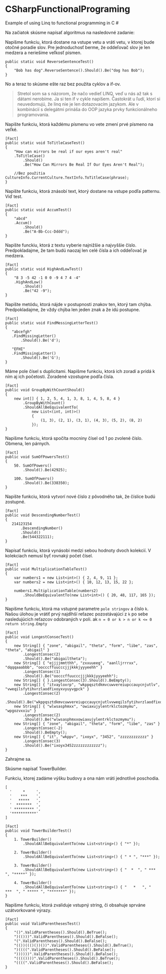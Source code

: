 # CSharpFunctionalPrograming
Example of using Linq to functional programming in C #

Na začiatok skúsme napísať algoritmus na nasledovné zadanie:

Napíšme funkciu, ktorá dostane na vstupe vetu a vráti vetu, v ktorej bude otočné poradie slov.
Pre jednoduchosť berme, že oddeľovač slov je len medzera a neriešime veľkosť písmen.
```[Fact]
public static void ReverseSentenceTest()
{
    "Bob has dog".ReverseSentence().Should().Be("dog has Bob");
}
```
No a teraz to skúsme ešte raz bez použita cyklov a if-ov.

>Stretol som sa s názorom, že načo vedieť LINQ, veď u nás až tak s dátami nerobíme. Ja si ten if v cykle napíšem.
Častokrát u ľudí, ktorí si neuvedomujú, že linq nie je len dotazovacím jazykom.
Ale v kombinácií s delegátmi prináša do OOP jazyka prvky funkcionálneho programovania.

Napíšte funkciu, ktorá každému písmenu vo vete zmení prvé písmeno na veľké.
```
[Fact]
public static void ToTitleCaseTest()
{
    "How can mirrors be real if our eyes aren't real"
    .ToTitleCase()
        .Should()
        .Be("How Can Mirrors Be Real If Our Eyes Aren't Real");

    //Bez použitia CultureInfo.CurrentCulture.TextInfo.ToTitleCase(phrase);
}
```
Napíšte funkciu, ktorá znásobí text, ktorý dostane na vstupe podľa patternu.
Viď test.
```
[Fact]
public static void AccumTest()
{
    "abcd"
    .Accum()
        .Should()
        .Be("A-Bb-Ccc-Dddd");
}
```
Napíšte funckiu, ktorá z textu vyberie najnižšie a najvyššie číslo.
Predpokladajme, že tam budú naozaj len celé čísla a ich oddeľovač je medzera.
```
[Fact]
public static void HighAndLowTest()
{
    "8 3 -5 42 -1 0 0 -9 4 7 4 -4"
    .HighAndLow()
        .Should()
        .Be("42 -9");
}
```
 Napíšte metódu, ktorá nájde v postupnosti znakov ten, ktorý tam chýba.
 Predpokladajme, že vždy chýba len jeden znak a že idú postupne.
 ```
[Fact]
public static void FindMessingLetterTest()
{
    "abcefgh"
    .FindMissingLetter()
        .Should().Be('d');

    "EFHI"
    .FindMissingLetter()
        .Should().Be('G');
}
```
Máme pole čísel s duplicitami.
Napíšme funkciu, ktorá ich zoradí a pridá k ním aj ich početosti.
Zoradené vzostupne podľa čísla.
```
[Fact]
public void GroupByWithCountShould()
{
    new int[] { 1, 2, 5, 4, 1, 3, 8, 1, 4, 5, 8, 4 }
        .GroupByWithCount()
        .ShouldAllBeEquivalentTo(
            new List<(int, int)>()
            {
                (1, 3), (2, 1), (3, 1), (4, 3), (5, 2), (8, 2)
            });
}
```
Napíšme funkciu, ktorá spočíta mocniny čísel od 1 po zvolené číslo.
Obmena, len párnych.
```
[Fact]
public void SumOfPowersTest()
{
    50. SumOfPowers()
        .Should().Be(42925);

    100. SumOfPowers()
        .Should().Be(338350);
}
```
Napíšte funkciu, ktorá vytvorí nové číslo z pôvodného tak, že číslice budú zostupné.
 ```
[Fact]
public void DescendingNumberTest()
{
    214123154
        .DescendingNumber()
        .Should()
        .Be(544322111);
}
```
Napísať funkciu, ktorá vynásobi medzi sebou hodnoty dvoch kolekcií.
V kolekciach nemusí byť rovnaký počet čísel.
```
[Fact]
public void MultiplicationTableTest()
{
    var numbers1 = new List<int>() { 2, 4, 9, 11 };
    var numbers2 = new List<int>() { 10, 12, 13, 15, 22 };

    numbers1.MultiplicationTable(numbers2)
        .ShouldBeEquivalentTo(new List<int>() { 20, 48, 117, 165 });
}
```
Napíšme funkciu, ktorá ma vstupné parametre `pole stringov` a číslo `k`.
Našou úlohou je vrátiť prvý najdlhší reťazec pozostávajúci z `k` po sebe nasledujúcich reťazcov odobraných v poli.
ak `n = 0 or k > n or k <= 0 return string.Empty`
```
[Fact]
public void LongestConsecTest()
{
    new String[] { "zone", "abigail", "theta", "form", "libe", "zas", "theta", "abigail" }
        .LongestConsec(2)
        .Should().Be("abigailtheta");
    new String[] { "ejjjjmmtthh", "zxxuueeg", "aanlljrrrxx", "dqqqaaabbb", "oocccffuucccjjjkkkjyyyeehh" }
        .LongestConsec(1)
        .Should().Be("oocccffuucccjjjkkkjyyyeehh");
    new String[] { }.LongestConsec(3).Should().BeEmpty();
    new String[] { "itvayloxrp", "wkppqsztdkmvcuwvereiupccauycnjutlv", "vweqilsfytihvrzlaodfixoyxvyuyvgpck" }
        .LongestConsec(2)
        .Should().Be("wkppqsztdkmvcuwvereiupccauycnjutlvvweqilsfytihvrzlaodfixoyxvyuyvgpck");
    new String[] { "wlwsasphmxx", "owiaxujylentrklctozmymu", "wpgozvxxiu" }
        .LongestConsec(2)
        .Should().Be("wlwsasphmxxowiaxujylentrklctozmymu");
    new String[] { "zone", "abigail", "theta", "form", "libe", "zas" }
        .LongestConsec(-2)
        .Should().BeEmpty();
    new String[] { "it", "wkppv", "ixoyx", "3452", "zzzzzzzzzzzz" }
        .LongestConsec(3)
        .Should().Be("ixoyx3452zzzzzzzzzzzz");
}
```
Zahrajme sa.

Skúsme napísať TowerBuilder.

Funkciu, ktorej zadáme výšku budovy a ona nám vráti jednotlivé poschodia.

```
[
  '     *     ',
  '    ***    ',
  '   *****   ',
  '  *******  ',
  ' ********* ',
  '***********'
]
```

```
[Fact]
public void TowerBuilderTest()
{
    1. TowerBuilder()
        .ShouldAllBeEquivalentTo(new List<string>() { "*" });

    2. TowerBuilder()
        .ShouldAllBeEquivalentTo(new List<string>() { " * ", "***" });

    3. TowerBuilder()
        .ShouldAllBeEquivalentTo(new List<string>() { "  *  ", " *** ", "*****" });

    4. TowerBuilder()
        .ShouldAllBeEquivalentTo(new List<string>() { "   *   ", "  ***  ", " ***** ", "*******" });
}
```

Napíšme funkciu, ktorá zvaliduje vstupný string, či obsahuje sprváne uzátvorkované výrazy.

```
[Fact]
public void ValidParenthesesTest()
{
    "()".ValidParentheses().Should().BeTrue();
    ")(()))".ValidParentheses().Should().BeFalse();
    "(".ValidParentheses().Should().BeFalse();
    "(())((()())())".ValidParentheses().Should().BeTrue();
    ")((((".ValidParentheses().Should().BeFalse();
    "))))))".ValidParentheses().Should().BeFalse();
    "(((())))".ValidParentheses().Should().BeTrue();
    "((((".ValidParentheses().Should().BeFalse();
}
```
